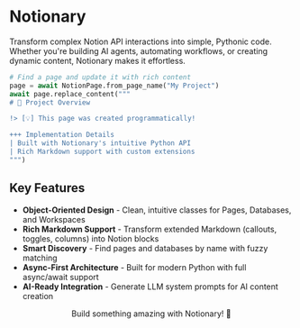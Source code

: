 # Notionary

Transform complex Notion API interactions into simple, Pythonic code. Whether you're building AI agents, automating workflows, or creating dynamic content, Notionary makes it effortless.

```python
# Find a page and update it with rich content
page = await NotionPage.from_page_name("My Project")
await page.replace_content("""
# 🚀 Project Overview

!> [💡] This page was created programmatically!

+++ Implementation Details
| Built with Notionary's intuitive Python API
| Rich Markdown support with custom extensions
""")
```

## Key Features

- **Object-Oriented Design** - Clean, intuitive classes for Pages, Databases, and Workspaces
- **Rich Markdown Support** - Transform extended Markdown (callouts, toggles, columns) into Notion blocks
- **Smart Discovery** - Find pages and databases by name with fuzzy matching
- **Async-First Architecture** - Built for modern Python with full async/await support
- **AI-Ready Integration** - Generate LLM system prompts for AI content creation

<div align="center">
  <p>Build something amazing with Notionary! 🚀</p>
</div>
